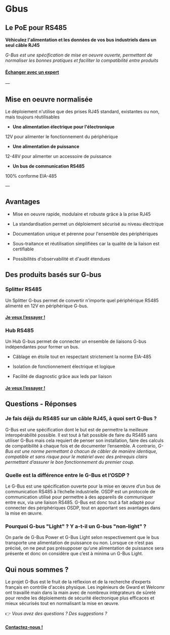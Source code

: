 **Gbus** 
=========


**Le PoE pour RS485**
---------------------


**Véhiculez l'alimentation et les données de vos bus industriels dans un seul câble RJ45**


*G-Bus est une spécification de mise en oeuvre ouverte, permettant de normaliser les bonnes pratiques et faciliter la compatibilité entre produits*


#### [Échanger avec un expert ](https://coda.io/form/G-Bus_dW-qvQxBeKl?Origin=EXPERT)


—


**Mise en oeuvre normalisée**
-----------------------------


Le déploiement n'utilise que des prises RJ45 standard, existantes ou non, mais toujours réutilisables


*  **Une alimentation électrique pour l'électronique**

12V pour alimenter le fonctionnement du périphérique


*  **Une alimentation de puissance**
  


12-48V pour alimenter un accessoire de puissance


*  **Un bus de communication RS485**
  


100% conforme EIA-485


—


**Avantages**
-------------


*  Mise en oeuvre rapide, modulaire et robuste grâce à la prise RJ45
  
*  La standardisation permet un déploiement sécurisé au niveau électrique
  
*  Documentation unique et pérenne pour l'ensemble des périphériques
  
*  Sous-traitance et réutilisation simplifiées car la qualité de la liaison est certifiable
  
*  Possibilités d'observabilité et d'audit étendues
  


**Des produits basés sur G-bus** 
---------------------------------


### **Splitter RS485**


Un Splitter G-bus permet de convertir n'importe quel périphérique RS485 alimenté en 12V en périphérique G-bus.


#### [**Je veux l’essayer !**](https://coda.io/form/G-Bus_dW-qvQxBeKl?Origin=SPLIT)


### **Hub RS485**


Un Hub G-bus permet de connecter un ensemble de liaisons G-bus indépendantes pour former un bus.


*  Câblage en étoile tout en respectant strictement la norme EIA-485
  
*  Isolation de fonctionnement électrique et logique
  
*  Facilité de diagnostic grâce aux leds par liaison
  


#### [**Je veux l’essayer !**](https://coda.io/form/G-Bus_dW-qvQxBeKl?Origin=HUB)


**Questions - Réponses** 
---------------------------------
### **Je fais déjà du RS485 sur un câble RJ45, à quoi sert G-Bus ?**
G-Bus est une spécification dont le but est de permettre la meilleure interopérabilité possible. Il est tout à fait possible de faire du RS485 sans utiliser G-Bus mais cela requiert de penser son installation, faire des calculs de compatibilité à chaque fois et de documenter l’ensemble. A contrario, *G-Bus est une norme permettant à chacun de câbler de manière identique, compatible et sans risque pour le matériel avec des prérequis clairs permettant d’assurer le bon fonctionnement du premier coup.*


### **Quelle est la différence entre le G-Bus et l’OSDP ?**
Le G-Bus est une spécification ouverte pour la mise en œuvre d’un bus de communication RS485 à l’échelle industrielle.
OSDP est un protocole de communication utilisé pour permettre à des appareils de communiquer entre eux, via une liaison RS485.
G-Bus est donc tout à fait adapté pour connecter des périphériques OSDP, tout en apportant ses avantages dans la mise en œuvre.

### **Pourquoi G-bus "Light" ? Y a-t-il un G-bus "non-light" ?**
On parle de G-Bus Power et G-Bus Light selon respectivement que le bus transporte une alimentation de puissance ou non.
Lorsque ce n’est pas précisé, on ne peut pas présupposer qu’une alimentation de puissance sera présente et donc on considère que c’est à minima un G-Bus Light.

**Qui nous sommes ?** 
---------------------------------
Le projet G-Bus est le fruit de la réflexion et de la recherche d’experts français en contrôle d'accès physique. Les ingénieurs de Gward et Welcomr ont travaillé main dans la main avec de nombreux intégrateurs de sûreté pour rendre les déploiements de sécurité électronique plus efficaces et mieux sécurisés tout en normalisant la mise en œuvre.

👉 *Vous avez des questions ? Des suggestions ?*

#### [**Contactez-nous !**](https://coda.io/form/G-Bus_dW-qvQxBeKl?Origin=CONTACT)

